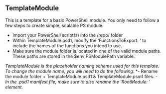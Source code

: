 ## TemplateModule ##
This is a template for a basic PowerShell module. You only need to follow a few steps to create simple, scalable PS module.
- Import your PowerShell script(s) into the /repo/ folder 
- Within TemplateModule.psd1, modify the 'FunctionsToExport: ' to include the names of the functions you intend to use.
- Make sure the module folder is located in one of the valid module paths. These paths are stored in the $env:PSModulePath variable.





*TemplateModule is the placeholder naming scheme used for this template. To change the module name, you will need to do the following:*
*- Rename the module folder + TemplateModule.psd1 & TemplateModule.psm1 files.
*- In the .psd1 manifest file, make sure to also rename the 'RootModule: ' element.*
